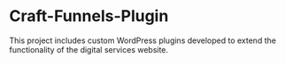 # Craft-Funnels-Plugin
This project includes custom WordPress plugins developed to extend the functionality of the digital services website. 
